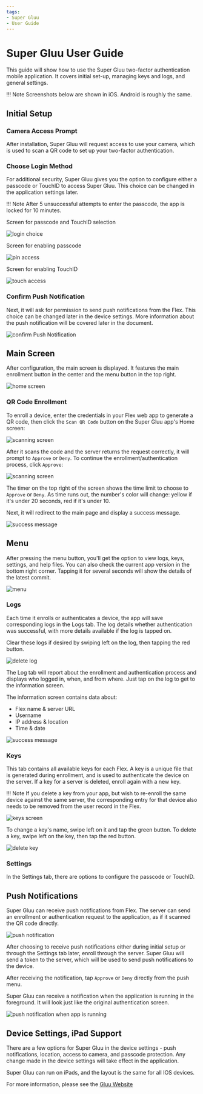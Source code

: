 ```yaml
---
tags:
- Super Gluu
- User Guide
---
```


# Super Gluu User Guide

This guide will show how to use the Super Gluu two-factor authentication mobile application. It covers initial set-up, 
managing keys and logs, and general settings.

!!! Note
    Screenshots below are shown in iOS. Android is roughly the same. 
    
## Initial Setup

### Camera Access Prompt
After installation, Super Gluu will request access to use your camera, which is used to scan a QR code to set up your 
two-factor authentication.

### Choose Login Method

For additional security, Super Gluu gives you the option to configure either a passcode or TouchID to access Super Gluu.
This choice can be changed in the application settings later.

!!! Note
    After 5 unsuccessful attempts to enter the passcode, the app is locked for 10 minutes.

Screen for passcode and TouchID selection

![login choice](../../assets/supergluu/user-guide/choose_login.jpg)

Screen for enabling passcode

![pin access](../../assets/supergluu/user-guide/pin_settings.jpg)

Screen for enabling TouchID

![touch access](../../assets/supergluu/user-guide/touch_id_settings.jpg)

### Confirm Push Notification

Next, it will ask for permission to send push notifications from the Flex. This choice can be changed later in the 
device settings. More information about the push notification will be covered later in the document.

![confirm Push Notification](../../assets/supergluu/user-guide/push_notifications.jpg)

## Main Screen

After configuration, the main screen is displayed. It features the main enrollment button in the center and the menu
button in the top right.

![home screen](../../assets/supergluu/user-guide/main_page.jpg)

### QR Code Enrollment

To enroll a device, enter the credentials in your Flex web app to generate a QR code, then click the `Scan QR Code` 
button on the Super Gluu app's Home screen:

![scanning screen](../../assets/supergluu/user-guide/qr_code.jpg)

After it scans the code and the server returns the request correctly, it will prompt to `Approve` or `Deny`. To continue
the enrollment/authentication process, click `Approve`:

![scanning screen](../../assets/supergluu/user-guide/approve_prompt.jpg)

The timer on the top right of the screen shows the time limit to choose to `Approve` or `Deny`. As time runs out, the 
number's color will change: yellow if it's under 20 seconds, red if it's under 10.

Next, it will redirect to the main page and display a success message.

![success message](../../assets/supergluu/user-guide/success.jpg)

## Menu

After pressing the menu button, you'll get the option to view logs, keys, settings, and help files. You can also check 
the current app version in the bottom right corner. Tapping it for several seconds will show the details of the latest 
commit.

![menu](../../assets/supergluu/user-guide/settings.jpg)

### Logs

Each time it enrolls or authenticates a device, the app will save corresponding logs in the Logs tab. The log details 
whether authentication was successful, with more details available if the log is tapped on.

Clear these logs if desired by swiping left on the log, then tapping the red button.

![delete log](../../assets/supergluu/user-guide/log_delete.jpg)

The Log tab will report about the enrollment and authentication process and displays who logged in, when, and from 
where. Just tap on the log to get to the information screen. 

The information screen contains data about:

- Flex name & server URL
- Username
- IP address & location
- Time & date

![success message](../../assets/supergluu/user-guide/log_sample.jpg)

### Keys

This tab contains all available keys for each Flex. A key is a unique file that is generated during enrollment, and is 
used to authenticate the device on the server. If a key for a server is deleted, enroll again with a new key.

!!! Note
    If you delete a key from your app, but wish to re-enroll the same device against the same server, the corresponding 
    entry for that device also needs to be removed from the user record in the Flex.

![keys screen](../../assets/supergluu/user-guide/key.jpg)

To change a key's name, swipe left on it and tap the green button. To delete a key, swipe left on the key, then tap the
red button.

![delete key](../../assets/supergluu/user-guide/key_delete.jpg)

### Settings

In the Settings tab, there are options to configure the passcode or TouchID.

## Push Notifications

Super Gluu can receive push notifications from Flex. The server can send an enrollment or authentication request to the
application, as if it scanned the QR code directly. 

![push notification](../../assets/supergluu/user-guide/push_notification.jpg)

After choosing to receive push notifications either during initial setup or through the Settings tab later, enroll
through the server. Super Gluu will send a token to the server, which will be used to send push notifications to the 
device.

After receiving the notification, tap `Approve` or `Deny` directly from the push menu.

Super Gluu can receive a notification when the application is running in the foreground. It will look just like the 
original authentication screen.

![push notification when app is running](../../assets/supergluu/user-guide/approve_prompt.jpg)

## Device Settings, iPad Support

There are a few options for Super Gluu in the device settings - push notifications, location, access to camera, and 
passcode protection. Any change made in the device settings will take effect in the application.

Super Gluu can run on iPads, and the layout is the same for all IOS devices.

For more information, please see the [Gluu Website](http://gluu.org)
